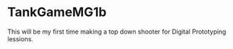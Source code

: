 TankGameMG1b
============

This will be my first time making a top down shooter for Digital Prototyping lessions.
